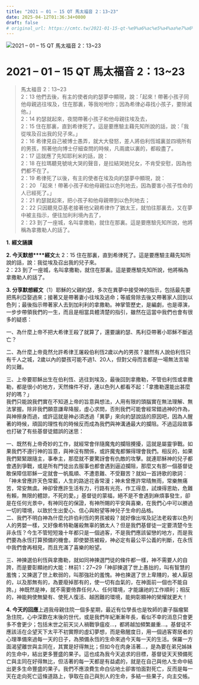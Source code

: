 ```yaml
---
title: "2021 – 01 – 15 QT 馬太福音 2：13~23"
date: 2025-04-12T01:36:34+0800
draft: false
# original_url: https://cmtc.tw/2021-01-15-qt-%e9%a6%ac%e5%a4%aa%e7%a6%8f%e9%9f%b3-2%ef%bc%9a1323
---
```


![2021 – 01 – 15 QT 馬太福音 2：13\~23](/images/qt.jpg   "2021 – 01 – 15 QT 馬太福音 2：13\~23")

# 2021 – 01 – 15 QT 馬太福音 2：13\~23

> 馬太福音 2：13\~23  
> 2：13 他們去後，有主的使者向約瑟夢中顯現，說：「起來！帶著小孩子同他母親逃往埃及，住在那裏，等我吩咐你；因為希律必尋找小孩子，要除滅他。」  
> 2：14 約瑟就起來，夜間帶著小孩子和他母親往埃及去，  
> 2：15 住在那裏，直到希律死了。這是要應驗主藉先知所說的話，說：「我從埃及召出我的兒子來。」  
> 2：16 希律見自己被博士愚弄，就大大發怒，差人將伯利恆城裏並四境所有的男孩，照著他向博士仔細查問的時候，凡兩歲以裏的，都殺盡了。  
> 2：17 這就應了先知耶利米的話，說：  
> 2：18 在拉瑪聽見號咷大哭的聲音，是拉結哭她兒女，不肯受安慰，因為他們都不在了。  
> 2：19 希律死了以後，有主的使者在埃及向約瑟夢中顯現，說：  
> 2：20 「起來！帶著小孩子和他母親往以色列地去，因為要害小孩子性命的人已經死了。」  
> 2：21 約瑟就起來，把小孩子和他母親帶到以色列地去；  
> 2：22 只因聽見亞基老接著他父親希律作了猶太王，就怕往那裏去，又在夢中被主指示，便往加利利境內去了，  
> 2：23 到了一座城，名叫拿撒勒，就住在那裏。這是要應驗先知所說，他將稱為拿撒勒人的話了。

**1.** **經文誦讀**

**2. 今天默想****經文**太 2：15 住在那裏，直到希律死了。這是要應驗主藉先知所說的話，說：我從埃及召出我的兒子來。  
2：23 到了一座城，名叫拿撒勒，就住在那裏。這是要應驗先知所說，他將稱為拿撒勒人的話了。

**3. 分享默想經文**（1）耶穌的父親約瑟，多次在異夢中接受神的指示，包括最先要把馬利亞娶過來；接著又是帶著妻小往埃及逃命；等威脅除去後又帶著家人回到以色列；最後指示帶著家人去到加利利的拿撒勒。神掌管歷史，是編劇，也是導演，一步步帶領我們的一生，而且是相當具體清楚的指引，雖然在這當中我們也會有很多的疑惑：

一、為什麼上帝不把大希律王殺了就算了，還要讓約瑟、馬利亞帶著小耶穌不斷逃亡？

二、為什麼上帝竟然允許希律王屠殺伯利恆2歲以內的男孩？雖然有人說伯利恆只有千人之城，2歲以內的嬰孩可能不過1、20人，但對父母而言都是一場無法言喻的災難。

三、上帝要耶穌出生在伯利恆、逃往到埃及，最後回到拿撒勒，不管伯利恆或拿撒勒，都是很小的地方，天然條件不好，連以色列人都看不起：「拿撒勒還能出甚麼好的嗎？」  
我們只能說我們實在不知道上帝的旨意與想法，人用有限的頭腦實在無法理解、無法掌握。除非我們願意謙卑降服，虛心求問，否則我們可能會經常錯過神的作為，與神擦身而過，或許這就是神必須透過「異夢」來向約瑟說話的原因吧，因為人醒著的時候，頑固的理性有的時候反而成為我們與神溝通最大的攔阻。不過這段故事也打破了有些基督徒錯誤的迷思：

一、既然有上帝奇妙的工作，就經常會伴隨魔鬼的攔阻攪擾，這就是屬靈爭戰。如果我們不遵行神的旨意，與神沒有關係，或許魔鬼都懶得理會我們。相反的，如果我們緊緊跟隨主，事奉主，那麼就不要驚訝會有仇敵的攻擊。就連耶穌神的兒子都會遇到爭戰，或是所有門徒出去服事也都會遇到逼迫攔阻，那麼又有那一個基督徒敢保障信耶穌一定就會一帆風順、不遭患難、不受艱苦？就如一首詩歌的歌詞：「神未曾應許天色常藍，人生的路途花香常漫；神未曾應許常晴無雨，常樂無痛苦，常安無虞。神卻曾應許生活有力，行路有光亮，作工得息，試煉得恩助，危難有賴，無限的體諒，不死的愛。」基督徒的蒙福，絕不是不會遇到麻煩事發生，卻是在任何光景中，有神同在的保證，有神所賜的平安與喜樂，在我們心中可以勝過一切的環境，以致於生出愛心、信心與盼望等神兒子生命的品格。  
二、我們不明白神為什麼允許伯利恆的男孩被殺？就好像出埃及記法老殺害以色列人的男嬰一樣，又好像希特勒屠殺無辜的猶太人？但是我們基督徒一定要清楚今生非永恆？今生不管短短幾十年都只是一個過客，不是我們應該留戀的地方，而是我們要為永恆打算預備的機會。即使嬰孩被殺，神必定有最公平公義的判斷，在永恆中我們會再相見，而且充滿了喜樂的盼望。

三、神揀選伯利恆與拿撒勒，就如同神揀選門徒的條件都一樣，神不需要人的自誇，而是要彰顯祂的大能：林前1：27\~29「神卻揀選了世上愚拙的，叫有智慧的羞愧；又揀選了世上軟弱的，叫那強壯的羞愧。神也揀選了世上卑賤的，被人厭惡的，以及那無有的，為要廢掉那有的，使一切有血氣的，在神面前一個也不能自誇。」神既然是神，就不需要倚靠任何人、任何環境，才能讓祂的工作順利；相反的，神能夠使無變有、使死人復活、越困難的環境，能夠彰顯神的榮耀就更大！

**4. 今天的回應**上週我母親住院一個多星期，最近有位學長也是牧師的妻子腦瘤緊急住院，心中深歎在末後的世代，或是我們年紀漸漸年長，看似不幸的消息只會更多不會更少；包括末世之前天災人禍戰爭瘟疫…，都將越加頻繁嚴重…。基督徒不應該活在企望天下太平不初實際的虛幻夢想，而是儆醒度日，用一個過客寄居者的心理準備來過每一天的日子，為預備永恆的生命來過今天每一天的生活。保羅一方面渴望離世與主同在，其實是好得無比；但如今在肉身活著…，是為要在弟兄姊妹的生命中，結出更多豐盛的果子。這也成為我今天追求的目標，基督徒天天預備死亡與主同在好得無比，但活著的每一天都是有益處的，就是在自己與他人生命中結出更多生命豐盛的果子。我們不應浪費生命白佔地土卻害怕面對死亡，反而是每一天在走向死亡這條道路上，爭取在自己與別人的生命，多結一些果子，向主交帳。
